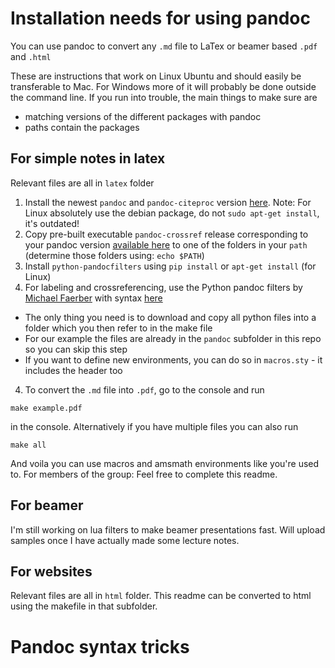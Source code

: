 # Installation needs for using pandoc

You can use pandoc to convert any `.md` file to LaTex or beamer based `.pdf` and `.html`

These are instructions that work on Linux Ubuntu and should easily be transferable to Mac. For Windows more of it will probably be done outside the command line. If you run into trouble, the main things to make sure are

- matching versions of the different packages with pandoc
- paths contain the packages

## For simple notes in latex

Relevant files are all in `latex` folder

1. Install the newest `pandoc` and `pandoc-citeproc` version  [here](https://pandoc.org/installing.html#linux). Note: For Linux absolutely use the debian package, do not `sudo apt-get install`, it's outdated!
2. Copy pre-built executable `pandoc-crossref` release corresponding to your pandoc version [available here](https://github.com/lierdakil/pandoc-crossref/releases) to one of the folders in your `path` (determine those folders using: `echo $PATH`)
2. Install `python-pandocfilters` using `pip install` or `apt-get install` (for Linux)
3. For labeling and crossreferencing, use the Python pandoc filters by [Michael Faerber](https://github.com/01mf02/pandocfilters)
with syntax [here](http://gedenkt.at/blog/scientific-pandoc/)  
  - The only thing you need is to download and copy all python files into a folder which you then refer to in the make file
  - For our example the files are already in the `pandoc` subfolder in this repo so you can skip this step
  - If you want to define new environments, you can do so in `macros.sty` - it includes the header too
4. To convert the `.md` file into `.pdf`, go to the console and run
```
make example.pdf
```
in the console. Alternatively if you have multiple files you can also run  
```
make all
```

And voila you can use macros and amsmath environments like you're used to. For members of the group: Feel free to complete this readme.

## For beamer

I'm still working on lua filters to make beamer presentations fast. Will upload samples once I have actually made some lecture notes.

## For websites

Relevant files are all in `html` folder.
This readme can be converted to html using the makefile in that subfolder.  

# Pandoc syntax tricks
